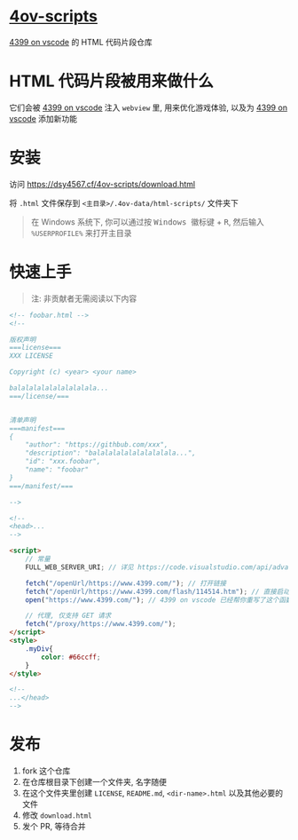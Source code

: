 # [4ov-scripts](https://github.com/dsy4567/4ov-scripts)

[4399 on vscode](https://github.com/dsy4567/4399-on-vscode) 的 HTML 代码片段仓库

# HTML 代码片段被用来做什么

它们会被 [4399 on vscode](https://github.com/dsy4567/4399-on-vscode) 注入
`webview` 里, 用来优化游戏体验, 以及为
[4399 on vscode](https://github.com/dsy4567/4399-on-vscode) 添加新功能

# 安装

访问 https://dsy4567.cf/4ov-scripts/download.html

将 `.html` 文件保存到 `<主目录>/.4ov-data/html-scripts/` 文件夹下

> 在 Windows 系统下, 你可以通过按 <kbd>Windows 徽标键</kbd> + <kbd>R</kbd>, 然后输入 `%USERPROFILE%` 来打开主目录

# 快速上手

> 注: 非贡献者无需阅读以下内容

```html
<!-- foobar.html -->
<!--

版权声明
===license===
XXX LICENSE

Copyright (c) <year> <your name>

balalalalalalalalalala...
===/license/===


清单声明
===manifest===
{
    "author": "https://githbub.com/xxx",
    "description": "balalalalalalalalalala...",
    "id": "xxx.foobar",
    "name": "foobar"
}
===/manifest/===

-->

<!--
<head>...
-->

<script>
    // 常量
    FULL_WEB_SERVER_URI; // 详见 https://code.visualstudio.com/api/advanced-topics/remote-extensions#option-1-use-asexternaluri

    fetch("/openUrl/https://www.4399.com/"); // 打开链接
    fetch("/openUrl/https://www.4399.com/flash/114514.htm"); // 直接启动游戏
    open("https://www.4399.com/"); // 4399 on vscode 已经帮你重写了这个函数, 等效于 fetch("/openUrl/https://www.4399.com/")

    // 代理, 仅支持 GET 请求
    fetch("/proxy/https://www.4399.com/");
</script>
<style>
    .myDiv{
        color: #66ccff;
    }
</style>

<!--
...</head>
-->

```
# 发布

1. fork 这个仓库
2. 在仓库根目录下创建一个文件夹, 名字随便
3. 在这个文件夹里创建 `LICENSE`, `README.md`, `<dir-name>.html` 以及其他必要的文件
4. 修改 `download.html`
5. 发个 PR, 等待合并

